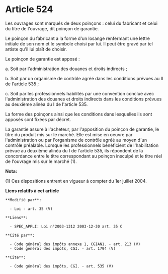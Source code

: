 # Article 524

Les ouvrages sont marqués de deux poinçons : celui du fabricant et celui du titre de l'ouvrage, dit poinçon de garantie. 

Le poinçon du fabricant a la forme d'un losange renfermant une lettre initiale de son nom et le symbole choisi par lui. Il
peut être gravé par tel artiste qu'il lui plaît de choisir. 

Le poinçon de garantie est apposé : 

a. Soit par l'administration des douanes et droits indirects ; 

b. Soit par un organisme de contrôle agréé dans les conditions prévues au II de l'article 535 ; 

c. Soit par les professionnels habilités par une convention conclue avec l'administration des douanes et droits indirects
dans les conditions prévues au deuxième alinéa du I de l'article 535. 

La forme des poinçons ainsi que les conditions dans lesquelles ils sont apposés sont fixées par décret. 

La garantie assure à l'acheteur, par l'apposition du poinçon de garantie, le titre du produit mis sur le marché. Elle est
mise en oeuvre par l'administration ou par l'organisme de contrôle agréé au moyen d'un contrôle préalable. Lorsque les
professionnels bénéficient de l'habilitation prévue au deuxième alinéa du I de l'article 535, ils répondent de la concordance
entre le titre correspondant au poinçon insculpé et le titre réel de l'ouvrage mis sur le marché (1).

**Nota:**

(1) Ces dispositions entrent en vigueur à compter du 1er juillet 2004.

**Liens relatifs à cet article**

	**Modifié par**:

	  - Loi - art. 35 (V)

	**Liens**:

	  - SPEC_APPLI: Loi n°2003-1312 2003-12-30 art. 35 C

	**Cité par**:

	  - Code général des impôts annexe 1, CGIAN1. - art. 213 (V)
	  - Code général des impôts, CGI. - art. 1794 (V)

	**Cite**:

	  - Code général des impôts, CGI. - art. 535 (V)
